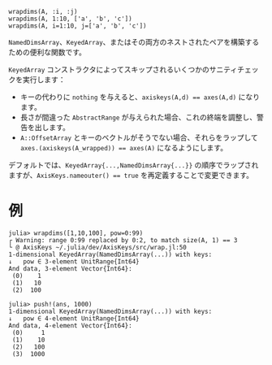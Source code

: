 ```
wrapdims(A, :i, :j)
wrapdims(A, 1:10, ['a', 'b', 'c'])
wrapdims(A, i=1:10, j=['a', 'b', 'c'])
```

`NamedDimsArray`、`KeyedArray`、またはその両方のネストされたペアを構築するための便利な関数です。

`KeyedArray` コンストラクタによってスキップされるいくつかのサニティチェックを実行します：

  * キーの代わりに `nothing` を与えると、`axiskeys(A,d) == axes(A,d)` になります。
  * 長さが間違った `AbstractRange` が与えられた場合、これの終端を調整し、警告を出します。
  * `A::OffsetArray` とキーのベクトルがそうでない場合、それらをラップして `axes.(axiskeys(A_wrapped)) == axes(A)` になるようにします。

デフォルトでは、`KeyedArray{...,NamedDimsArray{...}}` の順序でラップされますが、`AxisKeys.nameouter() == true` を再定義することで変更できます。

# 例

```jldoctest
julia> wrapdims([1,10,100], pow=0:99)
┌ Warning: range 0:99 replaced by 0:2, to match size(A, 1) == 3
└ @ AxisKeys ~/.julia/dev/AxisKeys/src/wrap.jl:50
1-dimensional KeyedArray(NamedDimsArray(...)) with keys:
↓   pow ∈ 3-element UnitRange{Int64}
And data, 3-element Vector{Int64}:
 (0)    1
 (1)   10
 (2)  100

julia> push!(ans, 1000)
1-dimensional KeyedArray(NamedDimsArray(...)) with keys:
↓   pow ∈ 4-element UnitRange{Int64}
And data, 4-element Vector{Int64}:
 (0)     1
 (1)    10
 (2)   100
 (3)  1000
```
